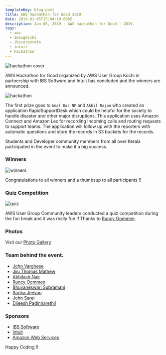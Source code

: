 ```yaml
---
templateKey: blog-post
title: AWS hackathon for Good 2019
date: 2019-01-05T15:04:10.000Z
description: Jan 05, 2019 - AWS hackathon for Good - 2019.
tags:
  - aws
  - awsugkochi
  - ibscorporate
  - intuit
  - hackathon
---
```


![hackathon cover](/img/awsugkochi-hackathon-19.png)

AWS Hackathon for Good organized by AWS User Group Kochi in partnership with IBS Software and Intuit has concluded and the winners are announced.

![hackathon](/img/aws-hackathon-for-good-kochi-1.jpg)

The first prize goes to `Amal Das NP` and `Akhil Rajan` who created an application RapidSupportDesk which could be helpful for the society to handle disaster and other major disruptions. This application uses Amazon Connect and Amazon Lex for recording Incoming calls and routing requests to support teams. The application will follow up with the reporters with automatic questions and store the records in S3 buckets for the records.

Students and Developer community members from all over Kerala participated in the event to make it a big success.

### Winners

![winners](/img/awsugkochi_hackathon-19-winners.jpg)

Congratulations to all winners and a thumbsup to all participants  !!

### Quiz Competition

![quiz](/img/awsugkochi-hackathon-quiz.jpg)

AWS User Group Community leaders conducted a quiz competition during the fun break and it was really fun !! Thanks to  [Runcy Oommen](https://www.linkedin.com/in/runcyoommen/).

### Photos

Visit our [Photo Gallery](https://photos.app.goo.gl/AxYBDdxCNaXm7uQ58)

### Team behind the event.

  - [John Varghese](https://www.linkedin.com/in/jvaws/)
  - [Jiju Thomas Mathew](https://www.linkedin.com/in/jijutm/)  
  - [Abhilash Nair](https://www.linkedin.com/in/hiabhilash/)
  - [Runcy Oommen](https://www.linkedin.com/in/runcyoommen/)
  - [Bhuvaneswari Subramani](https://www.linkedin.com/in/bhuvanas/)
  - [Sarika Jeevan](https://www.linkedin.com/in/sarika-jeevan-9ab7b65/)
  - [John Sarai](https://www.linkedin.com/in/john-sarai-6926156b/)
  - [Dijeesh Padinharethil](https://www.linkedin.com/in/dijeesh-padinharethil/)

### Sponsors

  - [IBS Software](https://www.ibsplc.com/)
  - [Intuit](https://www.intuit.com/)
  - [Amazon Web Services](https://aws.amazon.com/developer/community/usergroups/asia-pacific/)


Happy Coding !!
